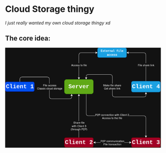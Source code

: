 # Cloud Storage thingy

*I just really wanted my own cloud storage thingy xd*

## The core idea:

<img src="https://raw.githubusercontent.com/vizn3r/cloud/refs/heads/main/documentation/server-client.png">
